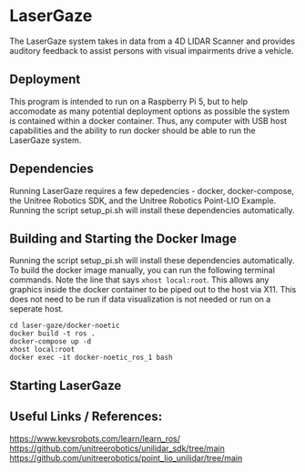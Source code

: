 # LaserGaze
The LaserGaze system takes in data from a 4D LIDAR Scanner and provides auditory feedback to assist persons with visual impairments drive a vehicle. 

## Deployment
This program is intended to run on a Raspberry Pi 5, but to help accomodate as many potential deployment options as possible the system is contained within a docker container. Thus, any computer with USB host capabilities and the ability to run docker should be able to run the LaserGaze system. 

## Dependencies
Running LaserGaze requires a few depedencies - docker, docker-compose, the Unitree Robotics SDK, and the Unitree Robotics Point-LIO Example. Running the script setup_pi.sh will install these dependencies automatically. 

## Building and Starting the Docker Image
Running the script setup_pi.sh will install these dependencies automatically. To build the docker image manually, you can run the following terminal commands. Note the line that says `xhost local:root`. This allows any graphics inside the docker container to be piped out to the host via X11. This does not need to be run if data visualization is not needed or run on a seperate host.

```console
cd laser-gaze/docker-noetic
docker build -t ros .
docker-compose up -d
xhost local:root
docker exec -it docker-noetic_ros_1 bash
```

## Starting LaserGaze


## Useful Links / References: 
https://www.kevsrobots.com/learn/learn_ros/
https://github.com/unitreerobotics/unilidar_sdk/tree/main
https://github.com/unitreerobotics/point_lio_unilidar/tree/main